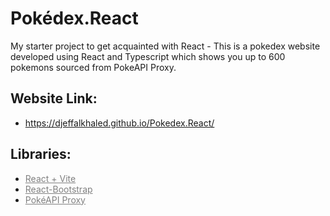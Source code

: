 # Pokédex.React
My starter project to get acquainted with React - This is a pokedex website developed using React and Typescript which shows you up to 600 pokemons sourced from PokeAPI Proxy. 

## Website Link:
- https://djeffalkhaled.github.io/Pokedex.React/

## Libraries:
- <a href = "https://vite.dev/" style = "color: gray;">React + Vite </a>
- <a href = "https://react-bootstrap.netlify.app/" style = "color: gray;">React-Bootstrap</a>
- <a href = "https://pokeapi-proxy.freecodecamp.rocks/" style = "color: gray;">PokéAPI Proxy</a>


